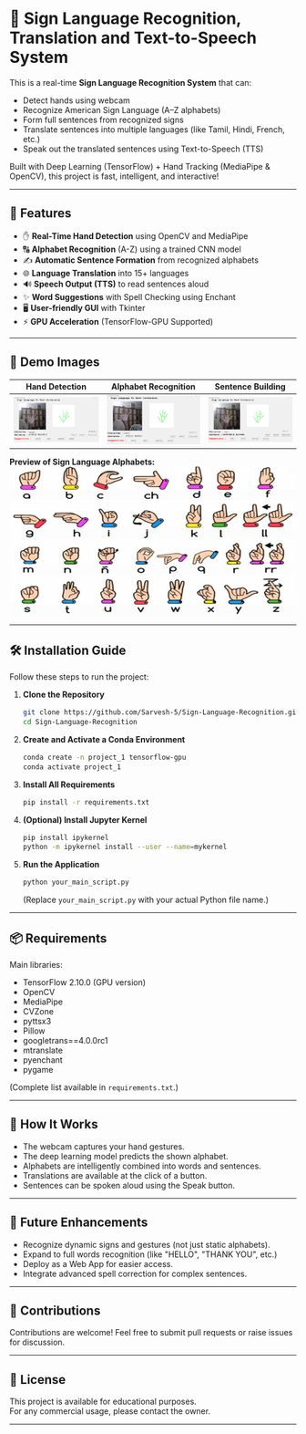 
# 🤟 Sign Language Recognition, Translation and Text-to-Speech System

This is a real-time **Sign Language Recognition System** that can:
- Detect hands using webcam
- Recognize American Sign Language (A–Z alphabets)
- Form full sentences from recognized signs
- Translate sentences into multiple languages (like Tamil, Hindi, French, etc.)
- Speak out the translated sentences using Text-to-Speech (TTS)

Built with Deep Learning (TensorFlow) + Hand Tracking (MediaPipe & OpenCV), this project is fast, intelligent, and interactive!

---

## 🚀 Features

- ✋ **Real-Time Hand Detection** using OpenCV and MediaPipe
- 🔠 **Alphabet Recognition** (A-Z) using a trained CNN model
- ✍️ **Automatic Sentence Formation** from recognized alphabets
- 🌐 **Language Translation** into 15+ languages
- 🔊 **Speech Output (TTS)** to read sentences aloud
- ✨ **Word Suggestions** with Spell Checking using Enchant
- 🖥️ **User-friendly GUI** with Tkinter
- ⚡ **GPU Acceleration** (TensorFlow-GPU Supported)

---

## 📸 Demo Images

| Hand Detection | Alphabet Recognition | Sentence Building |
| :------------: | :-------------------: | :----------------: |
| ![Hand Detection and Sentence Formation](images/image1.png) | ![Sentence Translation](images/image2.png) | ![Sentence Translation in other language ](images/image3.png) |

**Preview of Sign Language Alphabets:**  
![Alphabets](images/alphabets.jpg)

---


## 🛠️ Installation Guide

Follow these steps to run the project:

1. **Clone the Repository**
   ```bash
   git clone https://github.com/Sarvesh-5/Sign-Language-Recognition.git
   cd Sign-Language-Recognition
   ```

2. **Create and Activate a Conda Environment**
   ```bash
   conda create -n project_1 tensorflow-gpu
   conda activate project_1
   ```

3. **Install All Requirements**
   ```bash
   pip install -r requirements.txt
   ```

4. **(Optional) Install Jupyter Kernel**
   ```bash
   pip install ipykernel
   python -m ipykernel install --user --name=mykernel
   ```

5. **Run the Application**
   ```bash
   python your_main_script.py
   ```
   (Replace `your_main_script.py` with your actual Python file name.)

---

## 📦 Requirements

Main libraries:

- TensorFlow 2.10.0 (GPU version)
- OpenCV
- MediaPipe
- CVZone
- pyttsx3
- Pillow
- googletrans==4.0.0rc1
- mtranslate
- pyenchant
- pygame

(Complete list available in `requirements.txt`.)

---

## 🎯 How It Works

- The webcam captures your hand gestures.
- The deep learning model predicts the shown alphabet.
- Alphabets are intelligently combined into words and sentences.
- Translations are available at the click of a button.
- Sentences can be spoken aloud using the Speak button.

---

## 🎨 Future Enhancements

- Recognize dynamic signs and gestures (not just static alphabets).
- Expand to full words recognition (like "HELLO", "THANK YOU", etc.)
- Deploy as a Web App for easier access.
- Integrate advanced spell correction for complex sentences.

---

## 🤝 Contributions

Contributions are welcome! Feel free to submit pull requests or raise issues for discussion.

---

## 📜 License

This project is available for educational purposes.  
For any commercial usage, please contact the owner.

---
